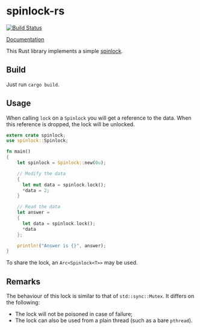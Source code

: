 spinlock-rs
===========

[![Build Status](https://travis-ci.org/mvdnes/spinlock-rs.svg)](https://travis-ci.org/mvdnes/spinlock-rs)

[Documentation](https://mvdnes.github.io/spinlock-rs/)

This Rust library implements a simple [spinlock](https://en.wikipedia.org/wiki/Spinlock).

Build
-----

Just run `cargo build`.

Usage
-----

When calling `lock` on a `Spinlock` you will get a reference to the data. When this reference is dropped, the lock will be unlocked.

```rust
extern crate spinlock;
use spinlock::Spinlock;

fn main()
{
    let spinlock = Spinlock::new(0u);

    // Modify the data
    {
      let mut data = spinlock.lock();
      *data = 2;
    }

    // Read the data
    let answer =
    {
      let data = spinlock.lock();
      *data
    };

    println!("Answer is {}", answer);
}
```

To share the lock, an `Arc<Spinlock<T>>` may be used.

Remarks
-------

The behaviour of this lock is similar to that of `std::sync::Mutex`. It differs on the following:
- The lock will not be poisoned in case of failure;
- The lock can also be used from a plain thread (such as a bare `pthread`).

